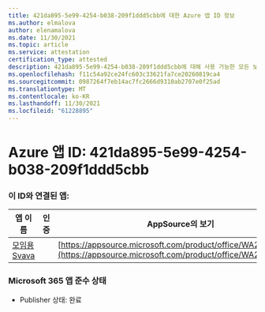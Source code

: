 ```yaml
---
title: 421da895-5e99-4254-b038-209f1ddd5cbb에 대한 Azure 앱 ID 정보
ms.author: elmalova
author: elenamalova
ms.date: 11/30/2021
ms.topic: article
ms.service: attestation
certification_type: attested
description: 421da895-5e99-4254-b038-209f1ddd5cbb에 대해 사용 가능한 모든 보안 및 규정 준수 정보입니다.
ms.openlocfilehash: f11c54a92ce24fc603c33621fa7ce20260819ca4
ms.sourcegitcommit: 0987264f7eb14ac7fc2666d9310ab2707e0f25ad
ms.translationtype: MT
ms.contentlocale: ko-KR
ms.lasthandoff: 11/30/2021
ms.locfileid: "61228895"
---
```

# <a name="azure-app-id-421da895-5e99-4254-b038-209f1ddd5cbb"></a>Azure 앱 ID: 421da895-5e99-4254-b038-209f1ddd5cbb


### <a name="apps-associated-with-this-id"></a>이 ID와 연결된 앱:
| **앱 이름** | **인증** | **AppSource의 보기** |
|--------------|---------------|-----------------------|
| [모임용 Svava](https://docs.microsoft.com/microsoft-365-app-certification/forward/WA200001723) |  | [https://appsource.microsoft.com/product/office/WA200001723](https://appsource.microsoft.com/product/office/WA200001723) |

### <a name="microsoft-365-app-compliance-status"></a>Microsoft 365 앱 준수 상태
- Publisher 상태: 완료
